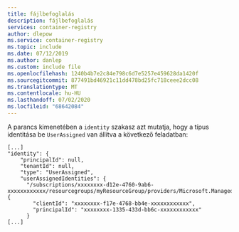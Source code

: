 ```yaml
---
title: fájlbefoglalás
description: fájlbefoglalás
services: container-registry
author: dlepow
ms.service: container-registry
ms.topic: include
ms.date: 07/12/2019
ms.author: danlep
ms.custom: include file
ms.openlocfilehash: 1240b4b7e2c84e798c6d7e5257e459628da1420f
ms.sourcegitcommit: 877491bd46921c11dd478bd25fc718ceee2dcc08
ms.translationtype: MT
ms.contentlocale: hu-HU
ms.lasthandoff: 07/02/2020
ms.locfileid: "68642084"
---
```

A parancs kimenetében a `identity` szakasz azt mutatja, hogy a típus identitása be `UserAssigned` van állítva a következő feladatban:

```console
[...]
"identity": {
    "principalId": null,
    "tenantId": null,
    "type": "UserAssigned",
    "userAssignedIdentities": {
      "/subscriptions/xxxxxxxx-d12e-4760-9ab6-xxxxxxxxxxxx/resourcegroups/myResourceGroup/providers/Microsoft.ManagedIdentity/userAssignedIdentities/myACRTasksId": {
        "clientId": "xxxxxxxx-f17e-4768-bb4e-xxxxxxxxxxxx",
        "principalId": "xxxxxxxx-1335-433d-bb6c-xxxxxxxxxxxx"
      }
[...]
``` 
<!-- LINKS - Internal -->

